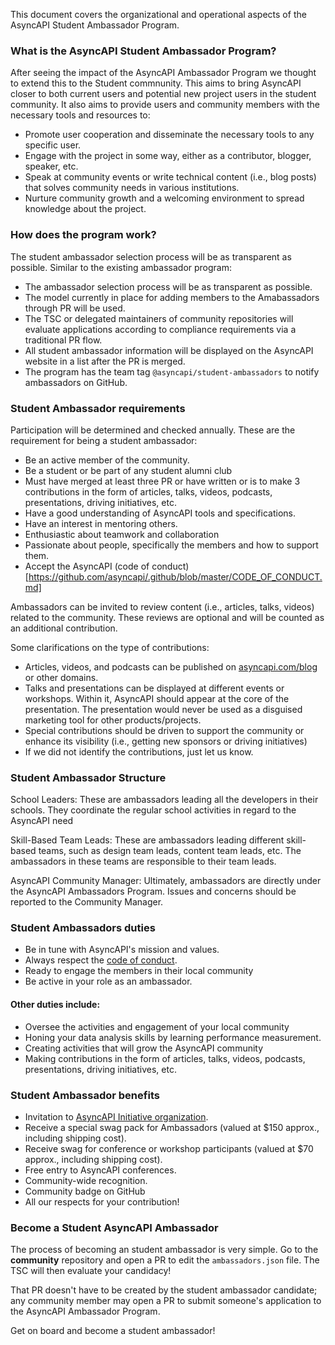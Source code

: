 This document covers the organizational and operational aspects of the AsyncAPI Student Ambassador Program.

### What is the AsyncAPI Student Ambassador Program?

After seeing the impact of the AsyncAPI Ambassador Program we thought to extend this to the Student commnunity. This aims to bring AsyncAPI closer to both current users and potential new project users in the student community. It also aims to provide users and community members with the necessary tools and resources to:

- Promote user cooperation and disseminate the necessary tools to any specific user.
- Engage with the project in some way, either as a contributor, blogger, speaker, etc.
- Speak at community events or write technical content (i.e., blog posts) that solves community needs in various institutions. 
- Nurture community growth and a welcoming environment to spread knowledge about the project.

### How does the program work?
The student ambassador selection process will be as transparent as possible. Similar to the existing ambassador program:

- The ambassador selection process will be as transparent as possible.
- The model currently in place for adding members to the Amabassadors through PR will be used.
- The TSC or delegated maintainers of community repositories will evaluate applications according to compliance requirements via a traditional PR flow.
- All student ambassador information will be displayed on the AsyncAPI website in a list after the PR is merged.
- The program has the team tag `@asyncapi/student-ambassadors` to notify ambassadors on GitHub.

### Student Ambassador requirements

Participation will be determined and checked annually. These are the requirement for being a student ambassador:

- Be an active member of the community.
- Be a student or be part of any student alumni club
- Must have merged at least three PR or have written or is to make 3 contributions in the form of articles, talks, videos, podcasts, presentations, driving initiatives, etc.
- Have a good understanding of AsyncAPI tools and specifications.
- Have an interest in mentoring others.
- Enthusiastic about teamwork and collaboration
- Passionate about people, specifically the members and how to support them.
- Accept the AsyncAPI (code of conduct)[https://github.com/asyncapi/.github/blob/master/CODE_OF_CONDUCT.md]

Ambassadors can be invited to review content (i.e., articles, talks, videos) related to the community. These reviews are optional and will be counted as an additional contribution.

Some clarifications on the type of contributions:
    
- Articles, videos, and podcasts can be published on [asyncapi.com/blog](https://www.asyncapi.com/blog) or other domains. 
- Talks and presentations can be displayed at different events or workshops. Within it, AsyncAPI should appear at the core of the presentation. The presentation would never be used as a disguised marketing tool for other products/projects.
- Special contributions should be driven to support the community or enhance its visibility (i.e., getting new sponsors or driving initiatives) 
- If we did not identify the contributions, just let us know.
         
### Student Ambassador Structure

School Leaders: These are  ambassadors leading all the developers in their schools. They coordinate the regular school activities in regard to the AsyncAPI need


Skill-Based Team Leads: These are ambassadors leading different skill-based teams, such as design team leads, content team leads, etc. The ambassadors in these teams are responsible to their team leads.

AsyncAPI Community Manager: Ultimately, ambassadors are directly under the AsyncAPI Ambassadors Program. Issues and concerns should be reported to the Community Manager.

   
### Student Ambassadors duties

- Be in tune with AsyncAPI's mission and values.
- Always respect the [code of conduct](https://github.com/asyncapi/.github/blob/master/CODE_OF_CONDUCT.md).
- Ready to engage the members in their local community
- Be active in your role as an ambassador.

#### Other duties include:

- Oversee the activities and engagement of your local community
- Honing your data analysis skills by learning performance measurement.
- Creating activities that will grow the AsyncAPI community
- Making contributions in the form of articles, talks, videos, podcasts, presentations, driving initiatives, etc.


### Student Ambassador benefits

- Invitation to [AsyncAPI Initiative organization](https://github.com/orgs/asyncapi/people).
- Receive a special swag pack for Ambassadors (valued at $150 approx., including shipping cost).
- Receive swag for conference or workshop participants (valued at $70 approx., including shipping cost).
- Free entry to AsyncAPI conferences.
- Community-wide recognition.
- Community badge on GitHub
- All our respects for your contribution!

### Become a Student AsyncAPI Ambassador

The process of becoming an student ambassador is very simple. Go to the **community** repository and open a PR to edit the `ambassadors.json` file. The TSC will then evaluate your candidacy!

That PR doesn't have to be created by the student ambassador candidate; any community member may open a PR to submit someone's application to the AsyncAPI Ambassador Program. 

Get on board and become a student ambassador!

